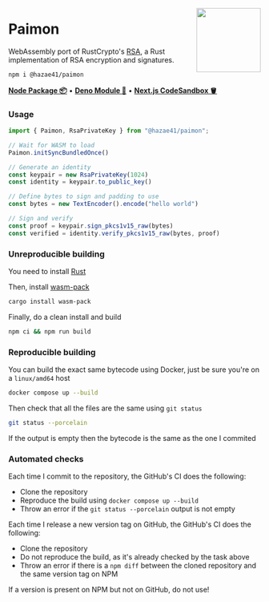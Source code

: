 <div>
  <img align="right" width="128" src="https://user-images.githubusercontent.com/4405263/216624328-4827e1fd-1d1c-406e-9fb1-11b2612ac3d6.png"/>
  <p></p>
</div>

# Paimon

WebAssembly port of RustCrypto's [RSA](https://github.com/RustCrypto/RSA), a
Rust implementation of RSA encryption and signatures.

```bash
npm i @hazae41/paimon
```

[**Node Package 📦**](https://www.npmjs.com/package/@hazae41/paimon) • [**Deno Module 🦖**](https://deno.land/x/paimon) • [**Next.js CodeSandbox 🪣**](https://codesandbox.io/p/github/hazae41/paimon-example-next)

### Usage

```ts
import { Paimon, RsaPrivateKey } from "@hazae41/paimon";

// Wait for WASM to load
Paimon.initSyncBundledOnce()

// Generate an identity
const keypair = new RsaPrivateKey(1024)
const identity = keypair.to_public_key()

// Define bytes to sign and padding to use
const bytes = new TextEncoder().encode("hello world")

// Sign and verify
const proof = keypair.sign_pkcs1v15_raw(bytes)
const verified = identity.verify_pkcs1v15_raw(bytes, proof)
```

### Unreproducible building

You need to install [Rust](https://www.rust-lang.org/tools/install)

Then, install [wasm-pack](https://github.com/rustwasm/wasm-pack)

```bash
cargo install wasm-pack
```

Finally, do a clean install and build

```bash
npm ci && npm run build
```

### Reproducible building

You can build the exact same bytecode using Docker, just be sure you're on a `linux/amd64` host

```bash
docker compose up --build
```

Then check that all the files are the same using `git status`

```bash
git status --porcelain
```

If the output is empty then the bytecode is the same as the one I commited

### Automated checks

Each time I commit to the repository, the GitHub's CI does the following:
- Clone the repository
- Reproduce the build using `docker compose up --build`
- Throw an error if the `git status --porcelain` output is not empty

Each time I release a new version tag on GitHub, the GitHub's CI does the following:
- Clone the repository
- Do not reproduce the build, as it's already checked by the task above
- Throw an error if there is a `npm diff` between the cloned repository and the same version tag on NPM

If a version is present on NPM but not on GitHub, do not use!
